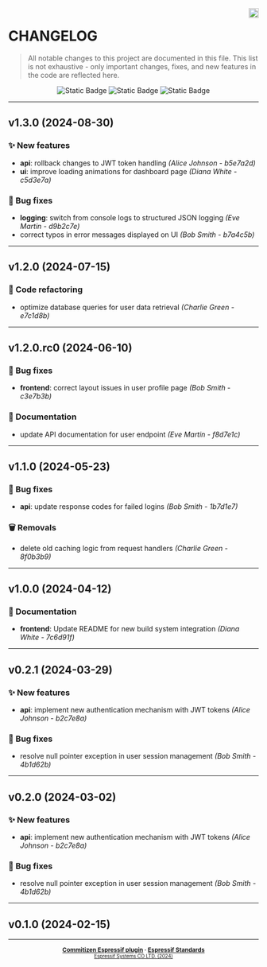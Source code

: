 <a href="https://www.espressif.com">
    <img src="https://www.espressif.com/sites/all/themes/espressif/logo-black.svg" align="right" height="20" />
</a>

# CHANGELOG

> All notable changes to this project are documented in this file.
> This list is not exhaustive - only important changes, fixes, and new features in the code are reflected here.

<div align="center">
    <img alt="Static Badge" src="https://img.shields.io/badge/Keep%20a%20Changelog-v1.1.0-salmon?logo=keepachangelog&logoColor=black&labelColor=white&link=https%3A%2F%2Fkeepachangelog.com%2Fen%2F1.1.0%2F">
    <img alt="Static Badge" src="https://img.shields.io/badge/Conventional%20Commits-v1.0.0-pink?logo=conventionalcommits&logoColor=black&labelColor=white&link=https%3A%2F%2Fwww.conventionalcommits.org%2Fen%2Fv1.0.0%2F">
    <img alt="Static Badge" src="https://img.shields.io/badge/Semantic%20Versioning-v2.0.0-grey?logo=semanticrelease&logoColor=black&labelColor=white&link=https%3A%2F%2Fsemver.org%2Fspec%2Fv2.0.0.html">
</div>
<hr>

## v1.3.0 (2024-08-30)

### ✨ New features

- **api**: rollback changes to JWT token handling *(Alice Johnson - b5e7a2d)*
- **ui**: improve loading animations for dashboard page *(Diana White - c5d3e7a)*

### 🐛 Bug fixes

- **logging**: switch from console logs to structured JSON logging *(Eve Martin - d9b2c7e)*
- correct typos in error messages displayed on UI *(Bob Smith - b7a4c5b)*

---

## v1.2.0 (2024-07-15)

### 🔧 Code refactoring

- optimize database queries for user data retrieval *(Charlie Green - e7c1d8b)*

---

## v1.2.0.rc0 (2024-06-10)

### 🐛 Bug fixes

- **frontend**: correct layout issues in user profile page *(Bob Smith - c3e7b3b)*

### 📖 Documentation

- update API documentation for user endpoint *(Eve Martin - f8d7e1c)*

---

## v1.1.0 (2024-05-23)

### 🐛 Bug fixes

- **api**: update response codes for failed logins *(Bob Smith - 1b7d1e7)*

### 🗑️ Removals

- delete old caching logic from request handlers *(Charlie Green - 8f0b3b9)*

---

## v1.0.0 (2024-04-12)

### 📖 Documentation

- **frontend**: Update README for new build system integration *(Diana White - 7c6d91f)*

---

## v0.2.1 (2024-03-29)

### ✨ New features

- **api**: implement new authentication mechanism with JWT tokens *(Alice Johnson - b2c7e8a)*

### 🐛 Bug fixes

- resolve null pointer exception in user session management *(Bob Smith - 4b1d62b)*

---

## v0.2.0 (2024-03-02)

### ✨ New features

- **api**: implement new authentication mechanism with JWT tokens *(Alice Johnson - b2c7e8a)*

### 🐛 Bug fixes

- resolve null pointer exception in user session management *(Bob Smith - 4b1d62b)*

---

## v0.1.0 (2024-02-15)

---

<div align="center">
    <small>
        <b>
            <a href="https://www.github.com/espressif/cz-plugin-espressif">Commitizen Espressif plugin</a>
            ·
            <a href="https://www.github.com/espressif/standards">Espressif Standards</a>
        </b>
    <br>
        <sup><a href="https://www.espressif.com">Espressif Systems CO LTD. (2024)</a><sup>
    </small>
</div>

